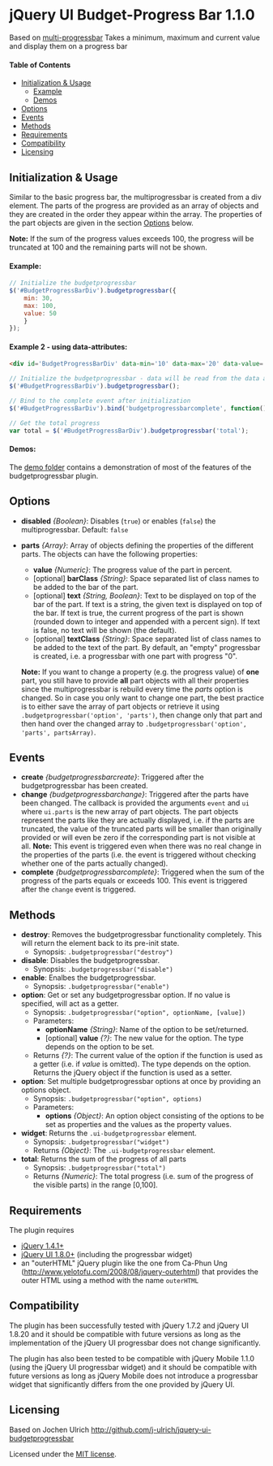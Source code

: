 jQuery UI Budget-Progress Bar 1.1.0
==================================

Based on [multi-progressbar](https://github.com/j-ulrich/jquery-ui-budgetprogressbar)
Takes a minimum, maximum and current value and display them on a progress bar

#### Table of Contents ####
- [Initialization & Usage](#initialization--usage)
	- [Example](#example)
	- [Demos](#demos)
- [Options](#options)
- [Events](#events)
- [Methods](#methods)
- [Requirements](#requirements)
- [Compatibility](#compatibility)
- [Licensing](#licensing)

Initialization & Usage
----------------------
Similar to the basic progress bar, the multiprogressbar is created from a div element. The parts 
of the progress are provided as an array of objects and they are created in the order they appear
within the array. The properties of the part objects are given in the section [Options](#options)
below.

**Note:**
If the sum of the progress values exceeds 100, the progress will be truncated at 100 and the
remaining parts will not be shown.

#### Example: ####
```javascript
// Initialize the budgetprogressbar
$('#BudgetProgressBarDiv').budgetprogressbar({
	min: 30,
	max: 100,
	value: 50
	}
});

```

#### Example 2 - using data-attributes: ####
```html
<div id='BudgetProgressBarDiv' data-min='10' data-max='20' data-value='15'></div>
```

```javascript
// Initialize the budgetprogressbar - data will be read from the data attribtues
$('#BudgetProgressBarDiv').budgetprogressbar();

```

```javascript
// Bind to the complete event after initialization
$('#BudgetProgressBarDiv').bind('budgetprogressbarcomplete', function() { alert('Complete!'); });

// Get the total progress
var total = $('#BudgetProgressBarDiv').budgetprogressbar('total');
```

#### Demos: ####
The [demo folder](https://github.com/rootux/jquery-ui-budgetprogressbar/tree/master/demo) contains a
demonstration of most of the features of the budgetprogressbar plugin.

Options
-------
* __disabled__ _{Boolean}_: Disables (`true`) or enables (`false`) the multiprogressbar. Default: `false`
* __parts__ _{Array}_: Array of objects defining the properties of the different parts. The objects
	can have the following properties:
	* __value__ _{Numeric}_: The progress value of the part in percent.
	* [optional] __barClass__ _{String}_: Space separated list of class names to be added to the bar of the part.
	* [optional] __text__ _{String, Boolean}_: Text to be displayed on top of the bar of the part. If text is a
		string, the given text is displayed on top of the bar. If text is true, the current progress
		of the part is shown (rounded down to integer and appended with a percent sign). If text is
		false, no text will be shown (the default).
	* [optional] __textClass__ _{String}_: Space separated list of class names to be added to the text of the part.
	By default, an "empty" progressbar is created, i.e. a progressbar with one part with progress "0".
	
	**Note:** If you want to change a property (e.g. the progress value) of __one__ part, you still have
	to provide __all__ part objects with all their properties since the multiprogressbar is rebuild
	every time the _parts_ option is changed. So in case you only want to change one part, the best
	practice is to either save the array of part objects or retrieve it using
	`.budgetprogressbar('option', 'parts')`, then change only that part and then hand over the changed
	array to `.budgetprogressbar('option', 'parts', partsArray)`.

Events
------
* __create__ _{budgetprogressbarcreate}_: Triggered after the budgetprogressbar has been created.
* __change__ _{budgetprogressbarchange}_: Triggered after the parts have been changed. The callback is provided
	the arguments `event` and `ui` where `ui.parts` is the new array of part objects. The part objects
	represent the parts like they are actually displayed, i.e. if the parts are truncated, the value of
	the truncated parts will be smaller than originally provided or will even be zero if the corresponding
	part is not visible at all.
	**Note:** This event is triggered even when there was no real change in the properties of the
	parts (i.e. the event is triggered without checking whether one of the parts actually changed).
* __complete__ _{budgetprogressbarcomplete}_: Triggered when the sum of the progress of the parts equals
	or exceeds 100. This event is triggered after the `change` event is triggered.

Methods
-------
* __destroy__: Removes the budgetprogressbar functionality completely. This will return the element back
	to its pre-init state.
	- Synopsis: `.budgetprogressbar("destroy")`
* __disable__: Disables the budgetprogressbar.
	- Synopsis: `.budgetprogressbar("disable")`
* __enable__: Enalbes the budgetprogressbar.
	- Synopsis: `.budgetprogressbar("enable")`
* __option__: Get or set any budgetprogressbar option. If no value is specified, will act as a getter.
	- Synopsis: `.budgetprogressbar("option", optionName, [value])`
	- Parameters:
		* __optionName__ _{String}_: Name of the option to be set/returned.
		* [optional] __value__ _{?}_: The new value for the option. The type depends on the option to be set.
	- Returns _{?}_: The current value of the option if the function is used as a getter (i.e.
		if _value_ is omitted). The type depends on the option. Returns the jQuery object if the function is
		used as a setter.
* __option__: Set multiple budgetprogressbar options at once by providing an options object.
	- Synopsis: `.budgetprogressbar("option", options)`
	- Parameters:
		* __options__ _{Object}_: An option object consisting of the options to be set as properties
			and the values as the property values.
* __widget__: Returns the `.ui-budgetprogressbar` element.
	- Synopsis: `.budgetprogressbar("widget")`
	- Returns _{Object}_: The `.ui-budgetprogressbar` element.
* __total__: Returns the sum of the progress of all parts
	- Synopsis: `.budgetprogressbar("total")`
	- Returns _{Numeric}_: The total progress (i.e. sum of the progress of the visible parts) in the
		range [0,100].

Requirements
------------
The plugin requires
* [jQuery 1.4.1+](http://jquery.com)
* [jQuery UI 1.8.0+](http://jqueryui.com) (including the progressbar widget)
* an "outerHTML" jQuery plugin like the one from Ca-Phun Ung (http://www.yelotofu.com/2008/08/jquery-outerhtml) that
provides the outer HTML using a method with the name `outerHTML`

Compatibility
-------------
The plugin has been successfully tested with jQuery 1.7.2 and jQuery UI 1.8.20 and it should be
compatible with future versions as long as the implementation of the jQuery UI progressbar does
not change significantly.

The plugin has also been tested to be compatible with jQuery Mobile 1.1.0 (using the jQuery UI
progressbar widget) and it should be compatible with future versions as long as jQuery Mobile does
not introduce a progressbar widget that significantly differs from the one provided by jQuery UI.

Licensing
---------
Based on Jochen Ulrich
http://github.com/j-ulrich/jquery-ui-budgetprogressbar

Licensed under the [MIT license](http://opensource.org/licenses/MIT).

